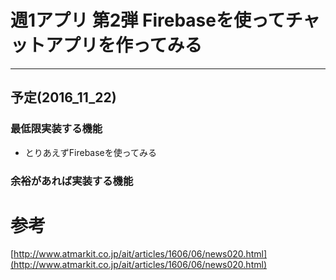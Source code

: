 # 週1アプリ 第2弾 Firebaseを使ってチャットアプリを作ってみる

***

## 予定(2016_11_22)

### 最低限実装する機能
* とりあえずFirebaseを使ってみる

### 余裕があれば実装する機能


# 参考
[http://www.atmarkit.co.jp/ait/articles/1606/06/news020.html](http://www.atmarkit.co.jp/ait/articles/1606/06/news020.html)
